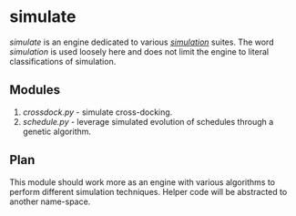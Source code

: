 # simulate
*simulate* is an engine dedicated to various
*[simulation](https://en.wikipedia.org/wiki/Simulation)* suites. The word
*simulation* is used loosely here and does not limit the engine to literal
classifications of simulation.

## Modules
1. *crossdock.py* - simulate cross-docking.
2. *schedule.py* - leverage simulated evolution of schedules through a genetic
algorithm.

## Plan
This module should work more as an engine with various algorithms to perform
different simulation techniques. Helper code will be abstracted to another
name-space.
